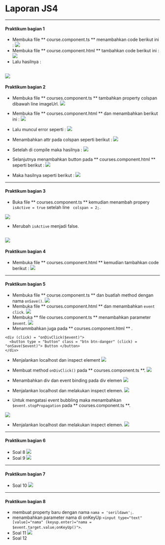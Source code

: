 # Laporan JS4
---
#### Praktikum bagian 1
- Membuka file ** course.component.ts ** menambahkan code berikut ini :
![](image/chapter1/p1.1.jpg)
- Membuka file ** course.component.html ** tambahkan code berikut ini :
![](image/chapter1/p1.2.jpg)
- Lalu hasilnya :

![](image/chapter1/j4soal1.jpg)
---
#### Praktikum bagian 2
- Membuka file ** courses.component.ts ** tambahkan property colspan dibawah line imageUrl.
![](image/chapter1/p2.1.jpg)
- Membuka file ** courses.component.html ** dan menambahkan berikut ini :
![](image/chapter1/p2.2.jpg)

- Lalu muncul error seperti :
![](image/chapter1/error.jpg)


- Menambahkan attr pada colspan seperti berikut :
![](image/chapter1/p2.4.jpg)

- Setelah di compile maka hasilnya : 
![](image/chapter1/j4soal2.jpg)

- Selanjutnya menambahkan button pada ** courses.component.html ** seperti berikut :
![](image/chapter1/p2.6.jpg)

- Maka hasilnya seperti berikut :
![](image/chapter1/j4soal3.jpg)

---
#### Praktikum bagian 3
- Buka file ** courses.component.ts ** kemudian menambah propery ` isActive = true ` setelah line ` colspan = 2;`.

 ![](image/chapter1/p3.1.jpg)

- Merubah ` isActive ` menjadi false.

 ![](image/chapter1/p3.3.jpg)
---
#### Praktikum bagian 4
- Membuka file ** courses.component.html ** kemudian tambahkan code berikut :
  ![](image/chapter1/p4.1.jpg)

---
#### Praktikum bagian 5
- Membuka file ** course.component.ts ** dan buatlah method dengan nama ` onSave() `.
 ![](image/chapter1/p5.1.jpg)
- Membuka file ** courses.component.html ** dan menambahkan ` event click `.
 ![](image/chapter1/p5.2.jpg)
- Membuka ** file courses.component.ts **  menambahkan parameter ` $event `.
 ![](image/chapter1/p5.4.jpg)
- Menammbahkan juga pada ** courses.component.html ** .
```
<div (click) = "onDivClick($event)">
  <button type = "button" class = "btn btn-danger" (click) = "onSave($event)"> Button </button>
</div>
```

- Menjalankan localhost dan inspect element
 ![](image/chapter1/j4soal5.jpg)
- Membuat method ` onDivClick() ` pada ** courses.component.ts **.
 ![](image/chapter1/p5.7.jpg)

- Menambahkan div dan event binding pada div elemen
 ![](image/chapter1/p5.8.jpg)
- Menjalankan localhost dan melakukan inspect elemen.
 ![](image/chapter1/j4soal6.jpg)

- Untuk mengatasi event bubbling maka menambahkan ` $event.stopPropagation ` pada ** courses.component.ts **.

 ![](image/chapter1/p5.10.jpg)

- Menjalankan localhost dan melakukan inspect elemen. 
  ![](image/chapter1/j4soal7.jpg) 
---
#### Praktikum bagian 6

- Soal 8
 ![](image/chapter1/j4soal8.jpg) 
- Soal 9
 ![](image/chapter1/j4soal9.jpg) 

---
#### Praktikum bagian 7
- Soal 10 
 ![](image/chapter1/j4soal10.jpg) 

---
#### Praktikum bagian 8
- membuat property baru dengan nama ` nama = 'serildawn'; `.
- menambahkan parameter nama di onKeyUp ` <input type="text" [value]="nama" (keyup.enter)="nama = $event.target.value;onKeyUp()"> `.
- Soal 11
  ![](image/chapter1/j4soal11.jpg)
- Soal 12

